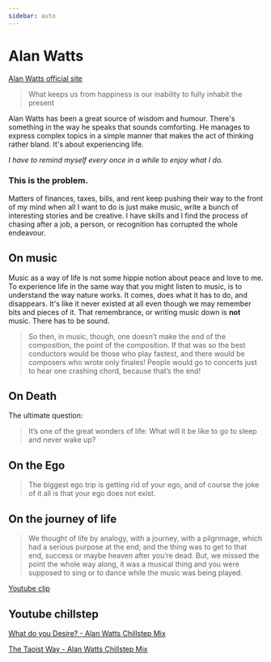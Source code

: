 ```yaml
---
sidebar: auto
---
```


# Alan Watts

[Alan Watts official site](https://alanwatts.org/)

>What keeps us from happiness is our inability to fully inhabit the present

Alan Watts has been a great source of wisdom and humour.  There's something in the way he speaks that sounds comforting.  He manages to express complex topics in a simple manner that makes the act of thinking rather bland.  It's about experiencing life.

*I have to remind myself every once in a while to enjoy what I do.*  

### **This is the problem.**  

Matters of finances, taxes, bills, and rent keep pushing their way to the front of my mind when all I want to do is just make music, write a bunch of interesting stories and be creative.  I have skills and I find the process of chasing after a job, a person, or recognition has corrupted the whole endeavour.  

## On music

Music as a way of life is not some hippie notion about peace and love to me.  To experience life in the same way that you might listen to music, is to understand the way nature works.  It comes, does what it has to do, and disappears.  It's like it never existed at all even though we may remember bits and pieces of it.  That remembrance, or writing music down is **not** music.  There has to be sound. 

>So then, in music, though, one doesn’t make the end of the composition, the point of the composition. If that was so the best conductors would be those who play fastest, and there would be composers who wrote only finales! People would go to concerts just to hear one crashing chord, because that’s the end!

## On Death

The ultimate question:

>It’s one of the great wonders of life: What will it be like to go to sleep and never wake up?



## On the Ego

>The biggest ego trip is getting rid of your ego, and of course the joke of it all is that your ego does not exist.

## On the journey of life

>We thought of life by analogy, with a journey, with a pilgrimage, which had a serious purpose at the end; and the thing was to get to that end, success or maybe heaven after you’re dead. But, we missed the point the whole way along, it was a musical thing and you were supposed to sing or to dance while the music was being played.

[Youtube clip](https://www.youtube.com/watch?v=qHnIJeE3LAI)

## Youtube chillstep

[What do you Desire? - Alan Watts Chillstep Mix](https://www.youtube.com/watch?v=C95mo4Q3izc)

[The Taoist Way - Alan Watts Chillstep Mix](https://www.youtube.com/watch?v=Jbu-OTEHnf8)
